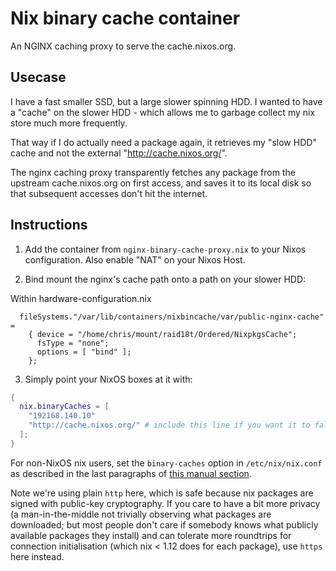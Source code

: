 # Nix binary cache container

An NGINX caching proxy to serve the cache.nixos.org.

## Usecase

I have a fast smaller SSD, but a large slower spinning HDD. I wanted to have a "cache" on the slower HDD - which allows me to garbage collect my nix store much more frequently.

That way if I do actually need a package again, it retrieves my "slow HDD" cache and not the external "http://cache.nixos.org/".

The nginx caching proxy transparently fetches any package from the upstream cache.nixos.org on first access, and saves it to its local disk so that subsequent accesses don't hit the internet.

## Instructions

1. Add the container from `nginx-binary-cache-proxy.nix` to your Nixos configuration. Also enable "NAT" on your Nixos Host.

2. Bind mount the nginx's cache path onto a path on your slower HDD: 

Within hardware-configuration.nix

```
  fileSystems."/var/lib/containers/nixbincache/var/public-nginx-cache" =
    { device = "/home/chris/mount/raid18t/Ordered/NixpkgsCache";
      fsType = "none";
      options = [ "bind" ];
    };
```

3. Simply point your NixOS boxes at it with:

```nix
{
  nix.binaryCaches = [
    "192168.140.10"
    "http://cache.nixos.org/" # include this line if you want it to fallback to upstream if your cache is down
  ];
}
```

For non-NixOS nix users, set the `binary-caches` option in `/etc/nix/nix.conf` as described in the last paragraphs of [this manual section](https://nixos.org/nix/manual/#ssec-binary-cache-substituter).

Note we're using plain `http` here, which is safe because nix packages are signed with public-key cryptography.
If you care to have a bit more privacy (a man-in-the-middle not trivially observing what packages are downloaded; but most people don't care if somebody knows what publicly available packages they install) and can tolerate more roundtrips for connection initialisation (which nix < 1.12 does for each package), use `https` here instead.
